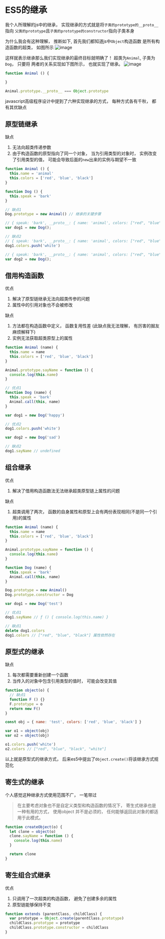 # ES5的继承

我个人所理解的js中的继承， 实现继承的方式就是将`子类的prototype的__proto__`指向
`父类的prototype`且`子类的prototype的constructor`指向子类本身

为什么我会有这种理解， 推断如下, 首先我们都知道js中`Object`构造函数
是所有构造函数的超类， 如图所示
![image](https://github.com/FireBushtree/FireBushTree.github.io/blob/master/images/prototype-base.png)

这样就表示继承那么我们实现继承的最终目标就明确了！ 超类为`Animal`, 子类为`Dog`， 只要将
两者的关系实现如下图所示， 也就实现了继承。
![image](https://github.com/FireBushtree/FireBushTree.github.io/blob/master/images/prototype-animal.png)

```javascript
function Animal () {

}

Animal.prototype.__proto__ === Object.prototype
```

javascript高级程序设计中提到了六种实现继承的方式， 每种方式各有千秋， 都有其优缺点

## 原型链继承

缺点

1. 无法向超类传递参数
2. 由于构造函数的原型指向了同一个对象， 当为引用类型的对象时， 实例改变了引用类型的值，
可能会导致后面的`new`出来的实例与期望不一致

```javascript
function Animal () {
  this.name = 'animal'
  this.colors = ['red', 'blue', 'black']
}

function Dog () {
  this.speak = 'bark'
}

// 缺点1
Dog.prototype = new Animal() // 继承的关键步骤

// { speak: 'bark', __proto__: { name: 'animal', colors: ["red", "blue", "black"] } }
var dog1 = new Dog();

// 缺点2
// { speak: 'bark', __proto__: { name: 'animal', colors: ["red", "blue", "black", "white"] } }
dog1.colors.push('white')

// { speak: 'bark', __proto__: { name: 'animal', colors: ["red", "blue", "black", "white"] } }
var dog2 = new Dog();
```

## 借用构造函数

优点

1. 解决了原型链继承无法向超类传参的问题
2. 属性中的引用对象也不会被修改

缺点

1. 方法都在构造函数中定义， 函数复用性差 (此缺点我无法理解， 有厉害的掘友麻烦解释下)
2. 实例无法获取超类原型上的属性

```javascript
function Animal (name) {
  this.name = name
  this.colors = ['red', 'blue', 'black']
}

Animal.prototype.sayName = function () {
  console.log(this.name)
}

// 优点1
function Dog (name) {
  this.speak = 'bark'
  Animal.call(this, name)
}

var dog1 = new Dog('happy')

// 优点2
dog1.colors.push('white')

var dog2 = new Dog('sad')

// 缺点2
dog1.sayName // undefined
```

## 组合继承

优点

1. 解决了借用构造函数法无法继承超类原型链上属性的问题

缺点

1. 超类调用了两次， 函数的自身属性和原型上会有两份表现相同(不是同一个引用)的属性

```javascript
function Animal (name) {
  this.name = name
  this.colors = ['red', 'blue', 'black']
}

Animal.prototype.sayName = function () {
  console.log(this.name)
}

function Dog (name) {
  this.speak = 'bark'
  Animal.call(this, name)
}

Dog.prototype = new Animal()
Dog.prototype.constructor = Dog

var dog1 = new Dog('test')

// 优点1
dog1.sayName // ƒ () { console.log(this.name) }

// 缺点1
delete dog1.colors
dog1.colors // ["red", "blue", "black"] 属性依然存在
```

## 原型式的继承

缺点

1. 每次都需要重新创建一个函数
2. 当传入的对象中包含引用类型的值时， 可能会改变其值

```javascript
function object(o) {
  // 缺点1
  function F () {}
  F.prototype = o
  return new F()
}

const obj = { name: 'test', colors: ['red', 'blue', 'black'] }

var o1 = object(obj)
var o2 = object(obj)

o1.colors.push('white')
o2.colors // ["red", "blue", "black", "white"]
```

以上就是原型式的继承方式， 后来es5中提出了`Object.create()`将该继承方式规范化

## 寄生式的继承

个人感觉这种继承方式使用范围不广， 一笔带过
> 在主要考虑对象也不是自定义类型和构造函数的情况下， 寄生式继承也是一种有用的方式， 使用object
并不是必须的， 任何能够返回此对象的都适用于此模式。

```javascript
function createObject(o) {
  let clone = object(o)
  clone.sayName = function () {
    console.log(this.name)
  }

  return clone
}
```

## 寄生组合式继承

优点

1. 只调用了一次超类的构造函数， 避免了创建多余的属性
2. 原型链能够保持不变

```javascript
function extends (parentClass, childClass) {
  var prototype = Object.create(parentClass.prototype)
  childClass.prototype = prototype
  childClass.prototype.constructor = childClass
}

```
